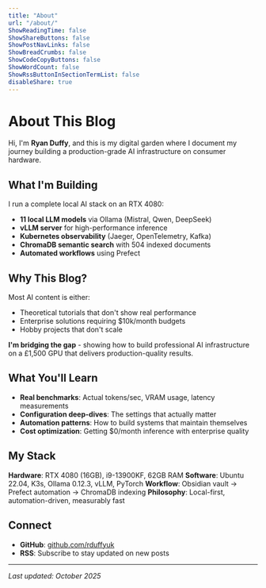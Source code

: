 ```yaml
---
title: "About"
url: "/about/"
ShowReadingTime: false
ShowShareButtons: false
ShowPostNavLinks: false
ShowBreadCrumbs: false
ShowCodeCopyButtons: false
ShowWordCount: false
ShowRssButtonInSectionTermList: false
disableShare: true
---
```


# About This Blog

Hi, I'm **Ryan Duffy**, and this is my digital garden where I document my journey building a production-grade AI infrastructure on consumer hardware.

## What I'm Building

I run a complete local AI stack on an RTX 4080:
- **11 local LLM models** via Ollama (Mistral, Qwen, DeepSeek)
- **vLLM server** for high-performance inference
- **Kubernetes observability** (Jaeger, OpenTelemetry, Kafka)
- **ChromaDB semantic search** with 504 indexed documents
- **Automated workflows** using Prefect

## Why This Blog?

Most AI content is either:
- Theoretical tutorials that don't show real performance
- Enterprise solutions requiring $10k/month budgets
- Hobby projects that don't scale

**I'm bridging the gap** - showing how to build professional AI infrastructure on a £1,500 GPU that delivers production-quality results.

## What You'll Learn

- **Real benchmarks**: Actual tokens/sec, VRAM usage, latency measurements
- **Configuration deep-dives**: The settings that actually matter
- **Automation patterns**: How to build systems that maintain themselves
- **Cost optimization**: Getting $0/month inference with enterprise quality

## My Stack

**Hardware**: RTX 4080 (16GB), i9-13900KF, 62GB RAM
**Software**: Ubuntu 22.04, K3s, Ollama 0.12.3, vLLM, PyTorch
**Workflow**: Obsidian vault → Prefect automation → ChromaDB indexing
**Philosophy**: Local-first, automation-driven, measurably fast

## Connect

- **GitHub**: [github.com/rduffyuk](https://github.com/rduffyuk)
- **RSS**: Subscribe to stay updated on new posts

---

*Last updated: October 2025*
